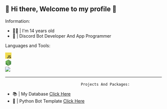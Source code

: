 ## 👋 Hi there, Welcome to my profile 👋

Information:

- 👨‍💻 | I'm 14 years old
- 👾 | Discord Bot Developer And App Programmer

Languages and Tools:

<code><a target="_blank" rel="noopener noreferrer" href="https://raw.githubusercontent.com/github/explore/80688e429a7d4ef2fca1e82350fe8e3517d3494d/topics/javascript/javascript.png"><img height="20" src="https://raw.githubusercontent.com/github/explore/80688e429a7d4ef2fca1e82350fe8e3517d3494d/topics/javascript/javascript.png" style="max-width:100%;"></a>
</code>
<code><a target="_blank" rel="noopener noreferrer" href="https://raw.githubusercontent.com/github/explore/80688e429a7d4ef2fca1e82350fe8e3517d3494d/topics/nodejs/nodejs.png"><img height="20" src="https://raw.githubusercontent.com/github/explore/80688e429a7d4ef2fca1e82350fe8e3517d3494d/topics/nodejs/nodejs.png" style="max-width:100%;"></a>
</code>
<code><a target="_blank" rel="noopener noreferrer" href="https://brandslogos.com/wp-content/uploads/images/large/python-logo.png"><img height="20" src="https://brandslogos.com/wp-content/uploads/images/large/python-logo.png" style="max-width:100%;"></a>
</code>

---------------------------------------------------------------------------------------------

                                      Projects And Packages:

- 📚 | My Database [Click Here](https://npmjs.com/package/reaver.db)
- 🤖 | Python Bot Template [Click Here](https://github.com/ItsReaver/Discord.py-Template)
